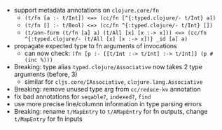 - support metadata annotations on `clojure.core/fn`
  - `(t/fn [a :- t/Int]) <=> (cc/fn [^{:typed.clojure/- t/Int} a])`
  - `(t/fn [] :- t/Bool) <=> (cc/fn ^{:typed.clojure/- t/Int} [])`
  - `(t/ann-form (t/fn [a] a) (t/All [x] [x :-> x])) <=> (cc/fn ^{:typed.clojure/- (t/All [x] [x :-> x])} _id [a] a)`
- propagate expected type to fn arguments of invocations
  - can now check: `(fn [p :- [[t/Int :-> t/Int] :-> t/Int]] (p #(inc %)))`
- Breaking: type alias `typed.clojure/Associative` now takes 2 type arguments (before, 3)
  - similar for `cljs.core/IAssociative`, `clojure.lang.Associative`
- Breaking: remove unused type arg from `cc/reduce-kv` annotation
- fix bad annotations for `seqable?`, `indexed?`, `find`
- use more precise line/columnn information in type parsing errors
- Breaking: rename `t/MapEntry` to `t/AMapEntry` for fn outputs, change `t/MapEntry` for fn inputs
